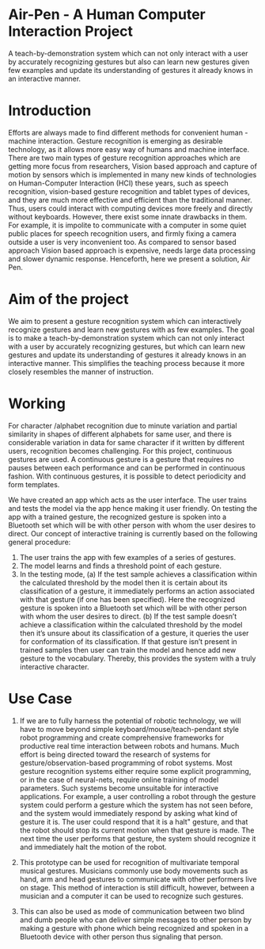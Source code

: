 # Air-Pen - A Human Computer Interaction Project
A teach-by-demonstration system which can not only interact with a user by accurately recognizing gestures but also can learn new gestures given few examples and update its understanding of gestures it already knows in an interactive manner.

# Introduction
Efforts are always made to find different methods for convenient human -machine interaction. Gesture recognition is emerging as desirable technology, as it allows more easy way of humans and machine interface. There are two main types of gesture recognition approaches which are getting more focus from researchers, Vision based approach and capture of motion by sensors which is implemented in many new kinds of technologies on Human-Computer Interaction (HCI) these years, such as speech recognition, vision-based gesture recognition and tablet types of devices, and they are much more effective and efficient than the traditional manner. Thus, users could interact with computing devices more freely and directly without keyboards. However, there exist some innate drawbacks in them. For example, it is impolite to communicate with a computer in some quiet public places for speech recognition users, and firmly fixing a camera outside a user is very inconvenient too. As compared to sensor based approach Vision based approach is expensive, needs large data processing and slower dynamic response.
Henceforth, here we present a solution, Air Pen. 

# Aim of the project
We aim to present a gesture recognition system which can interactively recognize gestures and learn new gestures with as few examples. The goal is to make a teach-by-demonstration system which can not only interact with a user by accurately recognizing gestures, but which can learn new gestures and update its understanding of gestures it already knows in an interactive manner. This simplifies the teaching process because it more closely resembles the manner of instruction.

# Working
For character /alphabet recognition due to minute variation and partial similarity in shapes of different alphabets for same user, and there is considerable variation in data for same character if it written by different users, recognition becomes challenging.
For this project, continuous gestures are used. A continuous gesture is a gesture that requires no pauses between each performance and can be performed in continuous fashion. With continuous gestures, it is possible to detect periodicity and form templates.

We have created an app which acts as the user interface. The user trains and tests the model via the app hence making it user friendly. On testing the app with a trained gesture, the recognized gesture is spoken into a Bluetooth set which will be with other person with whom the user desires to direct.
Our concept of interactive training is currently based on the following general procedure:
1. The user trains the app with few examples of a series of gestures.
2. The model learns and finds a threshold point of each gesture.
3. In the testing mode, 
(a) If the test sample achieves a classification within the calculated threshold by the model then it is certain about its classification of a gesture, it immediately performs an action associated with 
that gesture (if one has been specified). Here the recognized gesture is spoken into a Bluetooth set which will be with other person with whom the user desires to direct.
(b) If the test sample doesn’t achieve a classification within the calculated threshold by the model then it’s unsure about its classification of a gesture, it queries the user for conformation of its classification. If that gesture isn’t present in trained samples then user can train the model and hence add new gesture to the vocabulary.
Thereby, this provides the system with a truly interactive character.

# Use Case
1. If we are to fully harness the potential of robotic technology, we will have to move beyond simple keyboard/mouse/teach-pendant style robot programming and create comprehensive frameworks for productive real time interaction between robots and humans. Much effort is being directed toward the research of systems for gesture/observation-based programming of robot systems. Most gesture recognition systems either require some explicit programming, or in the case of neural-nets, require online training of model parameters. Such systems become unsuitable for interactive applications.
For example, a user controlling a robot through the gesture system could perform a gesture which the system has not seen before, and the system would immediately respond by asking what kind of gesture it is. The user could respond that it is a halt" gesture, and that the robot should stop its current motion when that gesture is made. The next time the user performs that gesture, the system should recognize it and immediately halt the motion of the robot.

2. This prototype can be used for recognition of multivariate temporal musical gestures. Musicians commonly use body movements such as hand, arm and head gestures to communicate with other performers live on stage. This method of interaction is still difficult, however, between a musician and a computer it can be used to recognize such gestures.

3. This can also be used as mode of communication between two blind and dumb people who can deliver simple messages to other person by making a gesture with phone which being recognized and spoken in a Bluetooth device with other person thus signaling that person.



